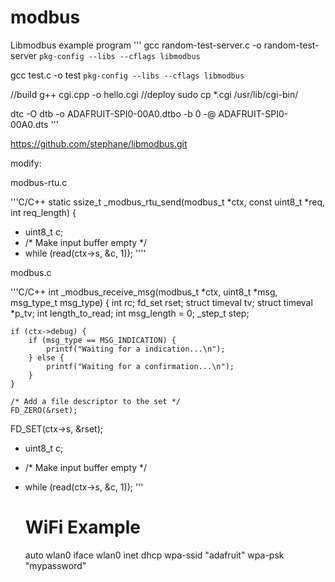 # modbus
Libmodbus example program
'''
gcc random-test-server.c -o random-test-server `pkg-config --libs --cflags libmodbus`

gcc test.c -o test `pkg-config --libs --cflags libmodbus`

//build
g++ cgi.cpp -o hello.cgi
//deploy
sudo cp *.cgi /usr/lib/cgi-bin/

dtc -O dtb -o ADAFRUIT-SPI0-00A0.dtbo -b 0 -@ ADAFRUIT-SPI0-00A0.dts
'''


https://github.com/stephane/libmodbus.git

modify:

modbus-rtu.c

'''C/C++
static ssize_t _modbus_rtu_send(modbus_t *ctx, const uint8_t *req, int req_length)
{
+    uint8_t c;
+    /* Make input buffer empty */
+ while (read(ctx->s, &c, 1));
''''

modbus.c

'''C/C++
int _modbus_receive_msg(modbus_t *ctx, uint8_t *msg, msg_type_t msg_type)
{
    int rc;
    fd_set rset;
    struct timeval tv;
    struct timeval *p_tv;
    int length_to_read;
    int msg_length = 0;
    _step_t step;

    if (ctx->debug) {
        if (msg_type == MSG_INDICATION) {
            printf("Waiting for a indication...\n");
        } else {
            printf("Waiting for a confirmation...\n");
        }
    }

    /* Add a file descriptor to the set */
    FD_ZERO(&rset);
FD_SET(ctx->s, &rset);
+    uint8_t c;
+    /* Make input buffer empty */
+ while (read(ctx->s, &c, 1));
'''


    # WiFi Example
    auto wlan0
    iface wlan0 inet dhcp
        wpa-ssid "adafruit"
        wpa-psk  "mypassword"
